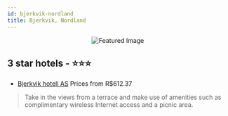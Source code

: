 ```yaml
---
id: bjerkvik-nordland
title: Bjerkvik, Nordland
---
```


<center><img src="https://i.travelapi.com/hotels/1000000/120000/111100/111091/8b89bd17_z.jpg" alt="Featured Image" /></center>


##  3 star hotels - ⭐️⭐️⭐️

-    [Bjerkvik hotell AS](https://us.hurb.com/hotels/bjerkvik/bjerkvik-hotell-as-JNP-JP106799?cmp=18055) Prices from R$612.37
   > Take in the views from a terrace and make use of amenities such as complimentary wireless Internet access and a picnic area.
